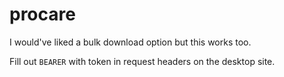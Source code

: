 # procare

I would've liked a bulk download option but this works too.

Fill out `BEARER` with token in request headers on the desktop site.